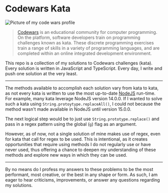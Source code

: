# Codewars Kata
![Picture of my code wars profile](https://user-images.githubusercontent.com/83247557/214599798-d7723dd4-18e4-421b-b3e3-f08f58214c5c.png)

> [Codewars](https://codewars.com) is an educational community for computer programming. On the platform, software developers train on programming challenges known as kata.
> These discrete programming exercises train a range of skills in a variety of programming languages, and are completed within an online integrated development environment.


This repo is a collection of my solutions to Codewars challenges (kata). Every solution is written in JavaScript and TypeScript. Every day, I write and push one solution at the very least.

---

The methods available to accomplish each solution vary from kata to kata, as not every kata is written to use the most up-to-date [NodeJS](https://nodejs.dev/) run-time. 
For example, many kata leverage NodeJS version 14.0.0. If I wanted to solve such a kata using `String.protoytype.replaceAll()`, I could not because the method wasn't made available in NodeJS until version 15.0.0. 

The next logical step would be to just use `String.prototype.replace()` and pass in a regex pattern using the global (`g`) flag as an argument.

However, as of now, not a single solution of mine makes use of regex, even for kata that call for regex to be used. 
This is intentional, as it creates opportunities that require using methods I do not regularly use or have never used, 
thus offering a chance to deepen my understanding of these methods and explore new ways in which they can be used.

---

By no means do I profess my answers to these problems to be the most performant, most creative, or the best in any shape or form. 
As such, I am eager to hear criticisms, improvements, or answer any questions regarding my solutions.

